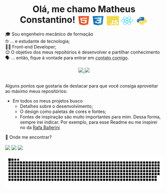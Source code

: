 <div align="center">
  <h1> Olá, me chamo Matheus Constantino!
   <img align="center" alt="HTML" height="30" width="40" src="https://raw.githubusercontent.com/devicons/devicon/master/icons/html5/html5-original.svg">
   <img align="center" alt="CSS" height="30" width="40" src="https://raw.githubusercontent.com/devicons/devicon/master/icons/css3/css3-original.svg">
   <img align="center" alt="Js" height="30" width="40" src="https://raw.githubusercontent.com/devicons/devicon/master/icons/javascript/javascript-plain.svg">
   <img align="center" alt="React" height="30" width="40" src="https://raw.githubusercontent.com/devicons/devicon/master/icons/react/react-original.svg">
   <img align="center" alt="Python" height="30" width="40" src="https://raw.githubusercontent.com/devicons/devicon/master/icons/python/python-original.svg">
  </h1>
</div>
 
<div>
  <spam>
    🎓 Sou engenheiro mecânico de formação
  </spam><br>
  <spam>
    🤓 ... e estudante de tecnologia;
  </spam><br>
  <spam>
    🧑‍💻 Front-end Developer;
  </spam><br>
  <spam>
    😉 O objetivo dos meus repoitórios é desenvolver e partilhar conhecimento
  </spam><br>
  <spam>
    🗣️ ... então, fique à vontade para entrar em <abbr title="dev.constantino@gmail.com">contato comigo</abbr>.
  </spam>
</div>
<br>

<div align="center">
  <a href="https://devconstantino.github.io/">
  <img height="145em" src="https://github-readme-stats.vercel.app/api?username=DevConstantino&show_icons=true&theme=dark&include_all_commits=true&count_private=true"/>
  <img height="145em" src="https://github-readme-stats.vercel.app/api/top-langs/?username=DevConstantino&layout=compact&langs_count=4&theme=dark"/>
  </a>
</div>
<br>

<p>Alguns pontos que gostaria de destacar para que você consiga aproveitar ao máximo meus repositórios:</p>

* Em todos os meus projetos busco 
   * Detalhes sobre o desenvolvimento;
   * O design como paletas de cores e fontes;
   * Fontes de inspiração são muito importantes para mim. Dessa forma, sempre irei indicar. Por exemplo, para esse Readme eu me inspirei no da <a href = "https://github.com/rafaballerini">Rafa Ballerini</a>

<div>
  <spam>
   🤔 Onde me encontrar?
  </spam>
</div><br>
  
<div> 
 	<a href="https://twitter.com/DevConstantino"><img src="https://img.shields.io/badge/Twitter-1DA1F2?style=for-the-badge&logo=twitter&logoColor=white"></a>
  <a href ="mailto:dev.constantino@gmail.com"><img src="https://img.shields.io/badge/Gmail-D14836?style=for-the-badge&logo=gmail&logoColor=white"></a>
  <a href = "https://devconstantino.github.io/"><img src="https://img.shields.io/badge/GitHub-100000?style=for-the-badge&logo=github&logoColor=white"></a>
</div>

![Snake animation](https://github.com/DevConstantino/DevConstantino/blob/output/github-contribution-grid-snake.svg)
